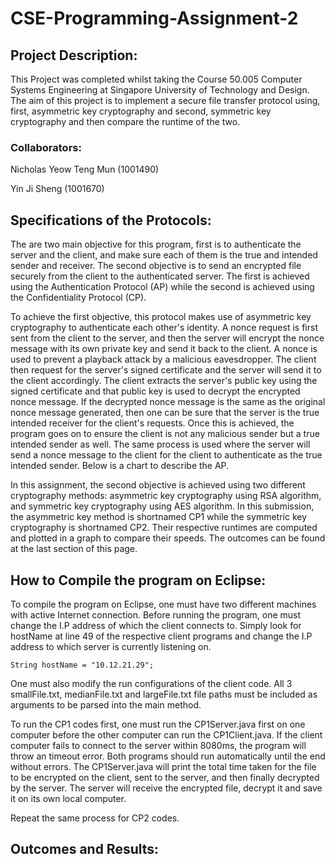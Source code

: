 # CSE-Programming-Assignment-2

## Project Description:
This Project was completed whilst taking the Course 50.005 Computer Systems Engineering at Singapore University of Technology and Design. The aim of this project is to implement a secure file transfer protocol using, first, asymmetric key cryptography and second, symmetric key cryptography and then compare the runtime of the two.

### Collaborators:
Nicholas Yeow Teng Mun (1001490)

Yin Ji Sheng (1001670)

## Specifications of the Protocols:
The are two main objective for this program, first is to authenticate the server and the client, and make sure each of them is the true and intended sender and receiver. The second objective is to send an encrypted file securely from the client to the authenticated server. The first is achieved using the Authentication Protocol (AP) while the second is achieved using the Confidentiality Protocol (CP).  

To achieve the first objective, this protocol makes use of asymmetric key cryptography to authenticate each other's identity. A nonce request is first sent from the client to the server, and then the server will encrypt the nonce message with its own private key and send it back to the client. A nonce is used to prevent a playback attack by a malicious eavesdropper. The client then request for the server's signed certificate and the server will send it to the client accordingly. The client extracts the server's public key using the signed certificate and that public key is used to decrypt the encrypted nonce message. If the decrypted nonce message is the same as the original nonce message generated, then one can be sure that the server is the true intended receiver for the client's requests. Once this is achieved, the program goes on to ensure the client is not any malicious sender but a true intended sender as well. The same process is used where the server will send a nonce message to the client for the client to authenticate as the true intended sender. Below is a chart to describe the AP. 

In this assignment, the second objective is achieved using two different cryptography methods: asymmetric key cryptography using RSA algorithm, and symmetric key cryptography using AES algorithm. In this submission, the asymmetric key method is shortnamed CP1 while the symmetric key cryptography is shortnamed CP2. Their respective runtimes are computed and plotted in a graph to compare their speeds. The outcomes can be found at the last section of this page. 

## How to Compile the program on Eclipse:
To compile the program on Eclipse, one must have two different machines with active Internet connection. Before running the program, one must change the I.P address of which the client connects to. Simply look for hostName at line 49 of the respective client programs and change the I.P address to which server is currently listening on. 
```
String hostName = "10.12.21.29";
```
One must also modify the run configurations of the client code. All 3 smallFile.txt, medianFile.txt and largeFile.txt file paths must be included as arguments to be parsed into the main method. 

To run the CP1 codes first, one must run the CP1Server.java first on one computer before the other computer can run the CP1Client.java. If the client computer fails to connect to the server within 8080ms, the program will throw an timeout error. Both programs should run automatically until the end without errors. The CP1Server.java will print the total time taken for the file to be encrypted on the client, sent to the server, and then finally decrypted by the server. The server will receive the encrypted file, decrypt it and save it on its own local computer.

Repeat the same process for CP2 codes. 
## Outcomes and Results:

